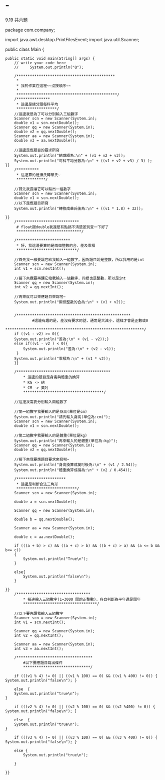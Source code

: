 # -
9.19 共六題

package com.company;

import java.awt.desktop.PrintFilesEvent;
import java.util.Scanner;

public class Main {

    public static void main(String[] args) {
        // write your code here
        //     System.out.println("Q");

        /********************************************
         *
         * 我的作業在這裡~~沒按順序~~
         *
         *********************************************/
        /***************
         * 這邊是總分跟每科平均
         ******************/
        //這邊我是為了可以分別輸入三組數字
        Scanner scn = new Scanner(System.in);
        double v1 = scn.nextDouble();
        Scanner qq = new Scanner(System.in);
        double v2 = qq.nextDouble();
        Scanner aa = new Scanner(System.in);
        double v3 = aa.nextDouble();

        //這邊是應題目的要求所寫
        System.out.println("總成績為:\n" + (v1 + v2 + v3));
        System.out.println("每科平均分數為:\n" + ((v1 + v2 + v3) / 3) );
    }}
        /**********
         * 這邊算的是攝氏轉華氏~
         *************/
         
        //首先我要讓它可以輸出一組數字
        Scanner scn = new Scanner(System.in);
        double v1 = scn.nextDouble();
        //以下是應題目所寫
        System.out.println("轉換成華氏後為:\n" + ((v1 * 1.8) + 32));

    }}
        /****************************
         # float跟double我還是有點搞不清楚差別查一下好了
         *****************************/

        /************************
         * 好，我這邊要算的是兩個整數的合、差及乘積
         ***************************/
         
        //首先我一樣要讓它給我輸入一組數字，因為題目說是整數，所以我用的是int
        Scanner scn = new Scanner(System.in);
        int v1 = scn.nextInt();

        //接下來我要再讓它給我輸入一組數字，同樣也是整數，所以是int
        Scanner qq = new Scanner(System.in);
        int v2 = qq.nextInt();

        //再來就可以來應題目來寫啦~
        System.out.println("兩個整數的合為:\n" + (v1 + v2));


        /***************************************************
                #這邊有趣的是，差沒有要求的話，通常是大減小，這樣才會是正數或0
            **************************************************************/
        if ((v1 - v2) >= 0){
        System.out.println("差為:\n" + (v1 - v2));}
        else if((v1 - v2 ) < 0){
            System.out.println("差為:\n" + (v2 - v1));
         }
        System.out.println("乘積為:\n" + (v1 * v2));
        }}

        /******************************************
            * 這邊的題目是身高與體重的換算
            * KG -> 磅
            * CM -> 英吋
            ************************************/
            
        //這邊我需要分別輸入兩組數字

        //第一組數字我要輸入的是身高(單位是cm)
        System.out.println("請先輸入身高(單位為:cm)");
        Scanner scn = new Scanner(System.in);
        double v1 = scn.nextDouble();

        //第二組數字我要輸入的是體重(單位是kg)
        System.out.println("再來輸入的是體重(單位為:kg)");
        Scanner qq = new Scanner(System.in);
        double v2 = qq.nextDouble();

        //接下來我要應題目要求來寫啦~
        System.out.println("身高換算成英吋後為:\n" + (v1 / 2.54));
        System.out.println("體重換算成磅為:\n" + (v2 / 0.454));

        /**********************
         * 這邊是判斷合法三角形
         ***************************/
        Scanner scn = new Scanner(System.in);

        double a = scn.nextDouble();

        Scanner qq = new Scanner(System.in);

        double b = qq.nextDouble();

        Scanner aa = new Scanner(System.in);

        double c = aa.nextDouble();

        if (((a + b) > c) && ((a + c) > b) && ((b + c) > a) && (a <= b && b<= c))
        {
            System.out.println("True\n");
        }

        else{
            System.out.println("false\n");
        }

    }}
        /*********************************
            * 接連輸入三組數字(1~3000 間的正整數)，各自判斷為平年還是閏年
            *********************************/

        //以下要先讓我輸入三組數字
        Scanner scn = new Scanner(System.in);
        int v1 = scn.nextInt();

        Scanner qq = new Scanner(System.in);
        int v2 = qq.nextInt();

        Scanner aa = new Scanner(System.in);
        int v3 = aa.nextInt();

        /**********************************
            #以下要應題目寫出條件
            ******************************/

        if (((v1 % 4) != 0) || ((v1 % 100) == 0) && ((v1 % 400) != 0)) { System.out.println("false\n"); }

        else  {
        System.out.println("true\n");
    }

        if (((v2 % 4) != 0) || ((v2 % 100) == 0) && ((v2 %400) != 0)) { System.out.println("false\n"); }

        else  {
        System.out.println("true\n");
    }

        if (((v3 % 4) != 0) || ((v3 % 100) == 0) && ((v3 % 400) != 0)) { System.out.println("false\n"); }

        else {
            System.out.println("true\n");

        }

    }}


